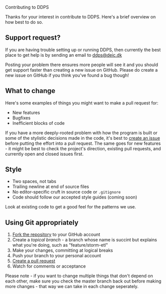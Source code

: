 
Contributing to DDPS

Thanks for your interest in contribute to DDPS. Here's a brief overview on how
best to do so.

## Support request?

If you are having trouble setting up or running DDPS, then currently the best
place to get help is by sending an email to [ddps@deic.dk](mailto:ddps@deic.dk)

Posting your problem there ensures more people will see it and you should get
support faster than creating a new issue on GitHub. Please do create a new
issue on GitHub if you think you've found a bug though! 

## What to change

Here's some examples of things you might want to make a pull request for:

* New features
* Bugfixes
* Inefficient blocks of code

If you have a more deeply-rooted problem with how the program is built or some
of the stylistic decisions made in the code, it's best to [create an
issue](https://github.com/ddps/ddps-documentation/issues/new) before putting
the effort into a pull request. The same goes for new features - it might be
best to check the project's direction, existing pull requests, and currently
open and closed issues first.

## Style

* Two spaces, not tabs
* Trailing newline at end of source files
* No editor-specific cruft in source code or `.gitignore`
* Code should follow our accepted style guides (coming soon)

Look at existing code to get a good feel for the patterns we use.

## Using Git appropriately

1. [Fork the repository](https://github.com/ddps/ddps-documentation/fork_select) to
your GitHub account
2. Create a *topical branch* - a branch whose name is succint but explains what
you're doing, such as "feature/storm-etl"
3. Make your changes, committing at logical breaks
4. Push your branch to your personal account
5. [Create a pull request](https://help.github.com/articles/using-pull-requests)
6. Watch for comments or acceptance

Please note - if you want to change multiple things that don't depend on each
other, make sure you check the master branch back out before making more
changes - that way we can take in each change seperately.

